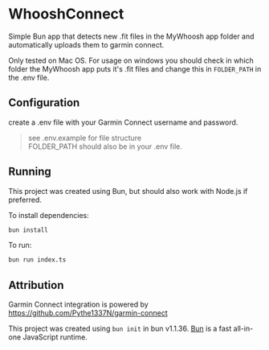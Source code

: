 # WhooshConnect

Simple Bun app that detects new .fit files in the 
MyWhoosh app folder and automatically uploads them to garmin connect.

Only tested on Mac OS. 
For usage on windows you should check in which folder the MyWhoosh app puts it's .fit files and change this in `FOLDER_PATH` in the .env file.

## Configuration

create a .env file with your Garmin Connect username and password.
> see .env.example for file structure</br>
> FOLDER_PATH should also be in your .env file.

## Running

This project was created using Bun, but should also work with Node.js if preferred.

To install dependencies:

```bash
bun install
```

To run:

```bash
bun run index.ts
```

## Attribution

Garmin Connect integration is powered by https://github.com/Pythe1337N/garmin-connect

This project was created using `bun init` in bun v1.1.36. [Bun](https://bun.sh) is a fast all-in-one JavaScript runtime.
